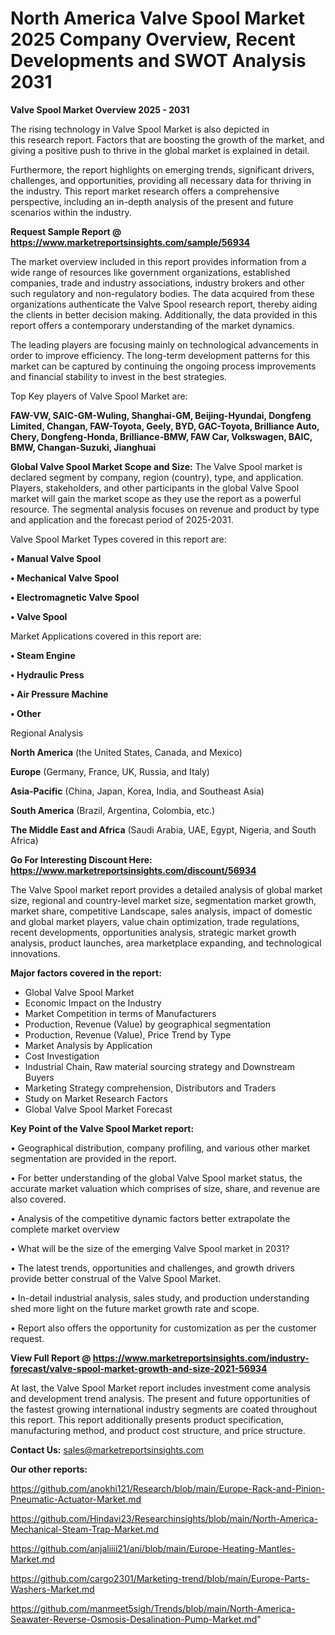  # North America Valve Spool Market 2025 Company Overview, Recent Developments and SWOT Analysis 2031

<Strong> Valve Spool Market Overview 2025 - 2031</strong>

The rising technology in Valve Spool Market is also depicted in this research report. Factors that are boosting the growth of the market, and giving a positive push to thrive in the global market is explained in detail.

Furthermore, the report highlights on emerging trends, significant drivers, challenges, and opportunities, providing all necessary data for thriving in the industry. This report market research offers a comprehensive perspective, including an in-depth analysis of the present and future scenarios within the industry.

<strong>Request Sample Report @ <a href=https://www.marketreportsinsights.com/sample/56934>https://www.marketreportsinsights.com/sample/56934</a></strong>

The market overview included in this report provides information from a wide range of resources like government organizations, established companies, trade and industry associations, industry brokers and other such regulatory and non-regulatory bodies. The data acquired from these organizations authenticate the Valve Spool research report, thereby aiding the clients in better decision making. Additionally, the data provided in this report offers a contemporary understanding of the market dynamics.

The leading players are focusing mainly on technological advancements in order to improve efficiency. The long-term development patterns for this market can be captured by continuing the ongoing process improvements and financial stability to invest in the best strategies.

Top Key players of Valve Spool Market are:

<strong>FAW-VW, SAIC-GM-Wuling, Shanghai-GM, Beijing-Hyundai, Dongfeng Limited, Changan, FAW-Toyota, Geely, BYD, GAC-Toyota, Brilliance Auto, Chery, Dongfeng-Honda, Brilliance-BMW, FAW Car, Volkswagen, BAIC, BMW, Changan-Suzuki, Jianghuai</strong>

<strong><b>Global Valve Spool Market Scope and Size:</b></strong>
The Valve Spool market is declared segment by company, region (country), type, and application. Players, stakeholders, and other participants in the global Valve Spool market will gain the market scope as they use the report as a powerful resource. The segmental analysis focuses on revenue and product by type and application and the forecast period of 2025-2031.

Valve Spool Market Types covered in this report are:

<strong>• Manual Valve Spool

• Mechanical Valve Spool

• Electromagnetic Valve Spool

• Valve Spool</strong>

Market Applications covered in this report are:

<strong>• Steam Engine

• Hydraulic Press

• Air Pressure Machine

• Other</strong> 

Regional Analysis

<strong>North America</strong> (the United States, Canada, and Mexico)

<strong>Europe</strong> (Germany, France, UK, Russia, and Italy)

<strong>Asia-Pacific</strong> (China, Japan, Korea, India, and Southeast Asia)

<strong>South America</strong> (Brazil, Argentina, Colombia, etc.)

<strong>The Middle East and Africa</strong> (Saudi Arabia, UAE, Egypt, Nigeria, and South Africa)

<strong>Go For Interesting Discount Here: <a href=https://www.marketreportsinsights.com/discount/56934>https://www.marketreportsinsights.com/discount/56934</a></strong>

The Valve Spool market report provides a detailed analysis of global market size, regional and country-level market size, segmentation market growth, market share, competitive Landscape, sales analysis, impact of domestic and global market players, value chain optimization, trade regulations, recent developments, opportunities analysis, strategic market growth analysis, product launches, area marketplace expanding, and technological innovations.

<strong><b>Major factors covered in the report:</b></strong>
<ul>
  <li>Global Valve Spool Market </li>
  <li>Economic Impact on the Industry</li>
  <li>Market Competition in terms of Manufacturers</li>
  <li>Production, Revenue (Value) by geographical segmentation</li>
  <li>Production, Revenue (Value), Price Trend by Type</li>
  <li>Market Analysis by Application</li>
  <li>Cost Investigation</li>
  <li>Industrial Chain, Raw material sourcing strategy and Downstream Buyers</li>
  <li>Marketing Strategy comprehension, Distributors and Traders</li>
  <li>Study on Market Research Factors</li>
  <li>Global Valve Spool Market Forecast</li>
</ul>

<strong><b>Key Point of the Valve Spool Market report:</b></strong>

• Geographical distribution, company profiling, and various other market segmentation are provided in the report.

• For better understanding of the global Valve Spool market status, the accurate market valuation which comprises of size, share, and revenue are also covered.

• Analysis of the competitive dynamic factors better extrapolate the complete market overview

• What will be the size of the emerging Valve Spool market in 2031?

• The latest trends, opportunities and challenges, and growth drivers provide better construal of the Valve Spool Market.

• In-detail industrial analysis, sales study, and production understanding shed more light on the future market growth rate and scope.

• Report also offers the opportunity for customization as per the customer request.

<strong><b>View Full Report @ <a href=https://www.marketreportsinsights.com/industry-forecast/valve-spool-market-growth-and-size-2021-56934>https://www.marketreportsinsights.com/industry-forecast/valve-spool-market-growth-and-size-2021-56934</a></b></strong>


At last, the Valve Spool Market report includes investment come analysis and development trend analysis. The present and future opportunities of the fastest growing international industry segments are coated throughout this report. This report additionally presents product specification, manufacturing method, and product cost structure, and price structure.

<strong>Contact Us:</strong>
sales@marketreportsinsights.com

<strong>Our other reports:</strong>

<a href=https://github.com/anokhi121/Research/blob/main/Europe-Rack-and-Pinion-Pneumatic-Actuator-Market.md>https://github.com/anokhi121/Research/blob/main/Europe-Rack-and-Pinion-Pneumatic-Actuator-Market.md</a>

<a href=https://github.com/Hindavi23/Researchinsights/blob/main/North-America-Mechanical-Steam-Trap-Market.md>https://github.com/Hindavi23/Researchinsights/blob/main/North-America-Mechanical-Steam-Trap-Market.md</a>

<a href=https://github.com/anjaliiii21/ani/blob/main/Europe-Heating-Mantles-Market.md>https://github.com/anjaliiii21/ani/blob/main/Europe-Heating-Mantles-Market.md</a>

<a href=https://github.com/cargo2301/Marketing-trend/blob/main/Europe-Parts-Washers-Market.md>https://github.com/cargo2301/Marketing-trend/blob/main/Europe-Parts-Washers-Market.md</a>

<a href=https://github.com/manmeet5sigh/Trends/blob/main/North-America-Seawater-Reverse-Osmosis-Desalination-Pump-Market.md>https://github.com/manmeet5sigh/Trends/blob/main/North-America-Seawater-Reverse-Osmosis-Desalination-Pump-Market.md</a>"
